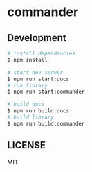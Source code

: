 # commander

## Development

```bash
# install dependencies
$ npm install

# start dev server
$ npm run start:docs
# run library
$ npm run start:commander

# build docs
$ npm run build:docs
# build library
$ npm run build:commander
```

## LICENSE

MIT
